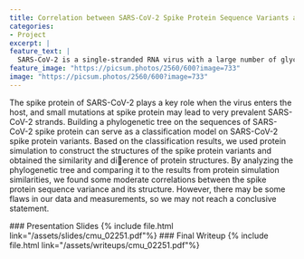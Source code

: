 ```yaml
---
title: Correlation between SARS-CoV-2 Spike Protein Sequence Variants and Structure Variance Using Phylogenetic Tree and Protein Simulation
categories:
- Project
excerpt: |
feature_text: |
  SARS-CoV-2 is a single-stranded RNA virus with a large number of glycosylated S proteins covering its surface....
feature_image: "https://picsum.photos/2560/600?image=733"
image: "https://picsum.photos/2560/600?image=733"
---
```

The spike protein of SARS-CoV-2 plays a key role when the virus enters the host, and
small mutations at spike protein may lead to very prevalent SARS-CoV-2 strands. Building
a phylogenetic tree on the sequences of SARS-CoV-2 spike protein can serve as a
classification model on SARS-CoV-2 spike protein variants. Based on the classification
results, we used protein simulation to construct the structures of the spike protein variants
and obtained the similarity and dierence of protein structures. By analyzing the
phylogenetic tree and comparing it to the results from protein simulation similarities, we
found some moderate correlations between the spike protein sequence variance and its
structure. However, there may be some 
flaws in our data and measurements, so we may
not reach a conclusive statement.
<div hidden>
### Poster
{% include file.html link="/assets/posters/cmu_02510.pdf" height="600"%}
</div>
### Presentation Slides
{% include file.html link="/assets/slides/cmu_02251.pdf"%}
### Final Writeup
{% include file.html link="/assets/writeups/cmu_02251.pdf"%}

